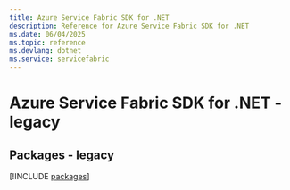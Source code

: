 ```yaml
---
title: Azure Service Fabric SDK for .NET
description: Reference for Azure Service Fabric SDK for .NET
ms.date: 06/04/2025
ms.topic: reference
ms.devlang: dotnet
ms.service: servicefabric
---
```

# Azure Service Fabric SDK for .NET - legacy
## Packages - legacy
[!INCLUDE [packages](service-fabric-index.md)]